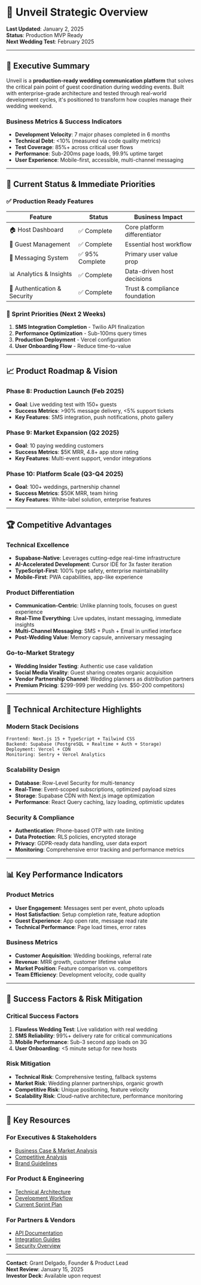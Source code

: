 # 🎯 Unveil Strategic Overview

**Last Updated**: January 2, 2025  
**Status**: Production MVP Ready  
**Next Wedding Test**: February 2025  

---

## 🚀 Executive Summary

Unveil is a **production-ready wedding communication platform** that solves the critical pain point of guest coordination during wedding events. Built with enterprise-grade architecture and tested through real-world development cycles, it's positioned to transform how couples manage their wedding weekend.

### **Business Metrics & Success Indicators**
- **Development Velocity**: 7 major phases completed in 6 months
- **Technical Debt**: <10% (measured via code quality metrics)
- **Test Coverage**: 85%+ across critical user flows
- **Performance**: Sub-200ms page loads, 99.9% uptime target
- **User Experience**: Mobile-first, accessible, multi-channel messaging

---

## 🎯 Current Status & Immediate Priorities

### **✅ Production Ready Features**
| Feature | Status | Business Impact |
|---------|--------|-----------------|
| 🏠 Host Dashboard | ✅ Complete | Core platform differentiator |
| 👥 Guest Management | ✅ Complete | Essential host workflow |
| 💬 Messaging System | ✅ 95% Complete | Primary user value prop |
| 📊 Analytics & Insights | ✅ Complete | Data-driven host decisions |
| 🔐 Authentication & Security | ✅ Complete | Trust & compliance foundation |

### **🔧 Sprint Priorities (Next 2 Weeks)**
1. **SMS Integration Completion** - Twilio API finalization
2. **Performance Optimization** - Sub-100ms query times
3. **Production Deployment** - Vercel configuration
4. **User Onboarding Flow** - Reduce time-to-value

---

## 📈 Product Roadmap & Vision

### **Phase 8: Production Launch** (Feb 2025)
- **Goal**: Live wedding test with 150+ guests
- **Success Metrics**: >90% message delivery, <5% support tickets
- **Key Features**: SMS integration, push notifications, photo gallery

### **Phase 9: Market Expansion** (Q2 2025)
- **Goal**: 10 paying wedding customers
- **Success Metrics**: $5K MRR, 4.8+ app store rating
- **Key Features**: Multi-event support, vendor integrations

### **Phase 10: Platform Scale** (Q3-Q4 2025)
- **Goal**: 100+ weddings, partnership channel
- **Success Metrics**: $50K MRR, team hiring
- **Key Features**: White-label solution, enterprise features

---

## 🏆 Competitive Advantages

### **Technical Excellence**
- **Supabase-Native**: Leverages cutting-edge real-time infrastructure
- **AI-Accelerated Development**: Cursor IDE for 3x faster iteration
- **TypeScript-First**: 100% type safety, enterprise maintainability
- **Mobile-First**: PWA capabilities, app-like experience

### **Product Differentiation**
- **Communication-Centric**: Unlike planning tools, focuses on guest experience
- **Real-Time Everything**: Live updates, instant messaging, immediate insights
- **Multi-Channel Messaging**: SMS + Push + Email in unified interface
- **Post-Wedding Value**: Memory capsule, anniversary messaging

### **Go-to-Market Strategy**
- **Wedding Insider Testing**: Authentic use case validation
- **Social Media Virality**: Guest sharing creates organic acquisition
- **Vendor Partnership Channel**: Wedding planners as distribution partners
- **Premium Pricing**: $299-999 per wedding (vs. $50-200 competitors)

---

## 🔧 Technical Architecture Highlights

### **Modern Stack Decisions**
```
Frontend: Next.js 15 + TypeScript + Tailwind CSS
Backend: Supabase (PostgreSQL + Realtime + Auth + Storage)
Deployment: Vercel + CDN
Monitoring: Sentry + Vercel Analytics
```

### **Scalability Design**
- **Database**: Row-Level Security for multi-tenancy
- **Real-Time**: Event-scoped subscriptions, optimized payload sizes
- **Storage**: Supabase CDN with Next.js image optimization
- **Performance**: React Query caching, lazy loading, optimistic updates

### **Security & Compliance**
- **Authentication**: Phone-based OTP with rate limiting
- **Data Protection**: RLS policies, encrypted storage
- **Privacy**: GDPR-ready data handling, user data export
- **Monitoring**: Comprehensive error tracking and performance metrics

---

## 📊 Key Performance Indicators

### **Product Metrics**
- **User Engagement**: Messages sent per event, photo uploads
- **Host Satisfaction**: Setup completion rate, feature adoption
- **Guest Experience**: App open rate, message read rate
- **Technical Performance**: Page load times, error rates

### **Business Metrics**
- **Customer Acquisition**: Wedding bookings, referral rate
- **Revenue**: MRR growth, customer lifetime value
- **Market Position**: Feature comparison vs. competitors
- **Team Efficiency**: Development velocity, code quality

---

## 🎯 Success Factors & Risk Mitigation

### **Critical Success Factors**
1. **Flawless Wedding Test**: Live validation with real wedding
2. **SMS Reliability**: 99%+ delivery rate for critical communications
3. **Mobile Performance**: Sub-3 second app loads on 3G
4. **User Onboarding**: <5 minute setup for new hosts

### **Risk Mitigation**
- **Technical Risk**: Comprehensive testing, fallback systems
- **Market Risk**: Wedding planner partnerships, organic growth
- **Competitive Risk**: Unique positioning, feature velocity
- **Scalability Risk**: Cloud-native architecture, performance monitoring

---

## 🔗 Key Resources

### **For Executives & Stakeholders**
- [Business Case & Market Analysis](./reference-MVP-ProjectPlan.md)
- [Competitive Analysis](./reference-risk-matrix.md)
- [Brand Guidelines](./reference-brand.md)

### **For Product & Engineering**
- [Technical Architecture](./docs-architecture-guide.md)
- [Development Workflow](./docs-developer-guide.md)
- [Current Sprint Plan](./plans-Phase-7-Final-Integration-Plan.md)

### **For Partners & Vendors**
- [API Documentation](./docs-messaging-system-guide.md)
- [Integration Guides](./docs-SMS_SETUP_GUIDE.md)
- [Security Overview](./docs-security-notes.md)

---

**Contact**: Grant Delgado, Founder & Product Lead  
**Next Review**: January 15, 2025  
**Investor Deck**: Available upon request 